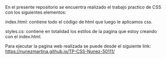 En el presente repositorio se encuentra realizado el trabajo practico de CSS con los siguientes elementos:

index.html: contiene todo el código de html que luego le aplicamos css.

styles.cs: contiene en totalidad los estilos de la pagina que estoy creando con el index.html. 

Para ejecutar la pagina web realizada se puede desde el siguiente link: https://nunezmartina.github.io/TP-CSS-Nunez-50111/
